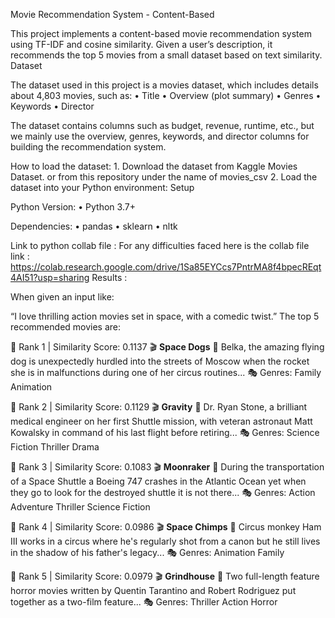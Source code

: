 Movie Recommendation System - Content-Based

This project implements a content-based movie recommendation system using TF-IDF and cosine similarity. Given a user’s description, it recommends the top 5 movies from a small dataset based on text similarity.
Dataset

The dataset used in this project is a movies dataset, which includes details about 4,803 movies, such as:
	•	Title
	•	Overview (plot summary)
	•	Genres
	•	Keywords
	•	Director

The dataset contains columns such as budget, revenue, runtime, etc., but we mainly use the overview, genres, keywords, and director columns for building the recommendation system.

How to load the dataset:
	1.	Download the dataset from Kaggle Movies Dataset. or from this repository under the name of movies_csv
	2.	Load the dataset into your Python environment:
 Setup

Python Version:
	•	Python 3.7+

 Dependencies:
	•	pandas
	•	sklearn
	•	nltk


Link to python collab file : For any difficulties faced here is the collab file link : https://colab.research.google.com/drive/1Sa85EYCcs7PntrMA8f4bpecREqt4AI51?usp=sharing
Results :

When given an input like:

“I love thrilling action movies set in space, with a comedic twist.”
The top 5 recommended movies are:

🔹 Rank 1 | Similarity Score: 0.1137
🎬 **Space Dogs**
📖 Belka, the amazing flying dog is unexpectedly hurdled into the streets of Moscow when the rocket she is in malfunctions during one of her circus routines...
🎭 Genres: Family Animation

🔹 Rank 2 | Similarity Score: 0.1129
🎬 **Gravity**
📖 Dr. Ryan Stone, a brilliant medical engineer on her first Shuttle mission, with veteran astronaut Matt Kowalsky in command of his last flight before retiring...
🎭 Genres: Science Fiction Thriller Drama

🔹 Rank 3 | Similarity Score: 0.1083
🎬 **Moonraker**
📖 During the transportation of a Space Shuttle a Boeing 747 crashes in the Atlantic Ocean yet when they go to look for the destroyed shuttle it is not there...
🎭 Genres: Action Adventure Thriller Science Fiction

🔹 Rank 4 | Similarity Score: 0.0986
🎬 **Space Chimps**
📖 Circus monkey Ham III works in a circus where he's regularly shot from a canon but he still lives in the shadow of his father's legacy...
🎭 Genres: Animation Family

🔹 Rank 5 | Similarity Score: 0.0979
🎬 **Grindhouse**
📖 Two full-length feature horror movies written by Quentin Tarantino and Robert Rodriguez put together as a two-film feature...
🎭 Genres: Thriller Action Horror
